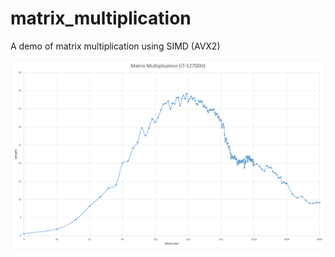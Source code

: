 # matrix_multiplication
A demo of matrix multiplication using SIMD (AVX2)

![image](https://github.com/bobqianic/matrix_multiplication/blob/main/Picture1.png?raw=true)
